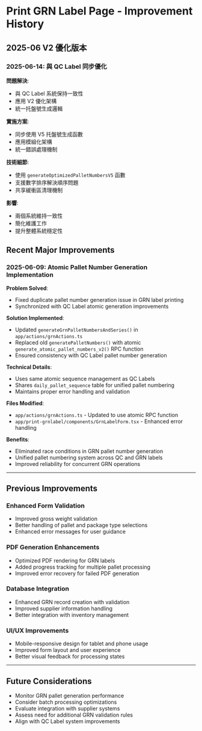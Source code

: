 # Print GRN Label Page - Improvement History

## 2025-06 V2 優化版本

### 2025-06-14: 與 QC Label 同步優化

**問題解決**:
- 與 QC Label 系統保持一致性
- 應用 V2 優化架構
- 統一托盤號生成邏輯

**實施方案**:
- 同步使用 V5 托盤號生成函數
- 應用模組化架構
- 統一錯誤處理機制

**技術細節**:
- 使用 `generateOptimizedPalletNumbersV5` 函數
- 支援數字排序解決順序問題
- 共享緩衝區清理機制

**影響**:
- 兩個系統維持一致性
- 簡化維護工作
- 提升整體系統穩定性

## Recent Major Improvements

### 2025-06-09: Atomic Pallet Number Generation Implementation

**Problem Solved**: 
- Fixed duplicate pallet number generation issue in GRN label printing
- Synchronized with QC Label atomic generation improvements

**Solution Implemented**:
- Updated `generateGrnPalletNumbersAndSeries()` in `app/actions/grnActions.ts`
- Replaced old `generatePalletNumbers()` with atomic `generate_atomic_pallet_numbers_v2()` RPC function
- Ensured consistency with QC Label pallet number generation

**Technical Details**:
- Uses same atomic sequence management as QC Labels
- Shares `daily_pallet_sequence` table for unified pallet numbering
- Maintains proper error handling and validation

**Files Modified**:
- `app/actions/grnActions.ts` - Updated to use atomic RPC function
- `app/print-grnlabel/components/GrnLabelForm.tsx` - Enhanced error handling

**Benefits**:
- Eliminated race conditions in GRN pallet number generation
- Unified pallet numbering system across QC and GRN labels
- Improved reliability for concurrent GRN operations

---

## Previous Improvements

### Enhanced Form Validation
- Improved gross weight validation
- Better handling of pallet and package type selections
- Enhanced error messages for user guidance

### PDF Generation Enhancements
- Optimized PDF rendering for GRN labels
- Added progress tracking for multiple pallet processing
- Improved error recovery for failed PDF generation

### Database Integration
- Enhanced GRN record creation with validation
- Improved supplier information handling
- Better integration with inventory management

### UI/UX Improvements
- Mobile-responsive design for tablet and phone usage
- Improved form layout and user experience
- Better visual feedback for processing states

---

## Future Considerations

- Monitor GRN pallet generation performance
- Consider batch processing optimizations
- Evaluate integration with supplier systems
- Assess need for additional GRN validation rules
- Align with QC Label system improvements
